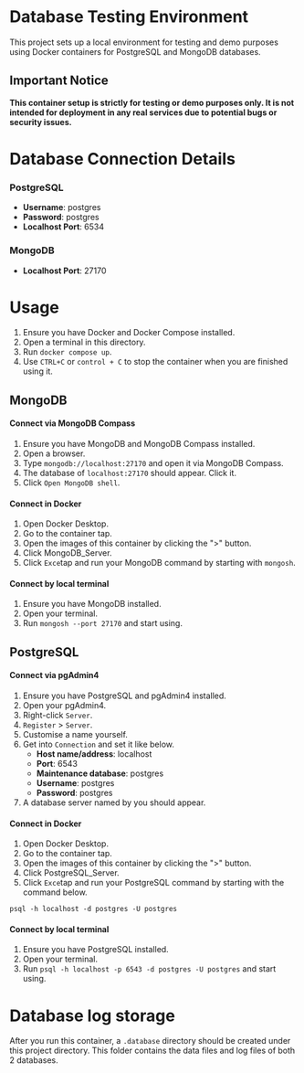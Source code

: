 # Database Testing Environment
This project sets up a local environment for testing and demo purposes using Docker containers for PostgreSQL and MongoDB databases.
## Important Notice
**This container setup is strictly for testing or demo purposes only. It is not intended for deployment in any real services due to potential bugs or security issues.**
# Database Connection Details
### PostgreSQL
- **Username**: postgres
- **Password**: postgres
- **Localhost Port**: 6534
### MongoDB
- **Localhost Port**: 27170
# Usage
1. Ensure you have Docker and Docker Compose installed.
2. Open a terminal in this directory.
3. Run `docker compose up`.
4. Use `CTRL+C` or `control + C` to stop the container when you are finished using it.
## MongoDB
#### Connect via MongoDB Compass
1. Ensure you have MongoDB and MongoDB Compass installed.
2. Open a browser.
3. Type `mongodb://localhost:27170` and open it via MongoDB Compass.
4. The database of `localhost:27170` should appear. Click it. 
5. Click `Open MongoDB shell`.
#### Connect in Docker
1. Open Docker Desktop.
2. Go to the container tap.
3. Open the images of this container by clicking the ">" button.
4. Click MongoDB_Server. 
5. Click `Exce`tap and run your MongoDB command by starting with `mongosh`. 
#### Connect by local terminal
1. Ensure you have MongoDB installed.
2. Open your terminal.
3. Run `mongosh --port 27170` and start using.
## PostgreSQL
#### Connect via pgAdmin4
1. Ensure you have PostgreSQL and pgAdmin4 installed.
2. Open your pgAdmin4.
3. Right-click `Server`.
4. `Register` > `Server`.
5. Customise a name yourself.
6. Get into `Connection` and set it like below.
	- **Host name/address**: localhost
	- **Port**: 6543
	- **Maintenance database**: postgres
	- **Username**: postgres
	- **Password**: postgres
7. A database server named by you should appear. 
#### Connect in Docker
1. Open Docker Desktop.
2. Go to the container tap.
3. Open the images of this container by clicking the ">" button.
4. Click PostgreSQL_Server. 
5. Click `Exce`tap and run your PostgreSQL command by starting with the command below.
```
psql -h localhost -d postgres -U postgres
```
#### Connect by local terminal
1. Ensure you have PostgreSQL installed.
2. Open your terminal.
3. Run `psql -h localhost -p 6543 -d postgres -U postgres` and start using.
# Database log storage
After you run this container, a `.database` directory should be created under this project directory. This folder contains the data files and log files of both 2 databases.